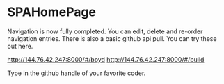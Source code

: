 ﻿# SPAHomePage

Navigation is now fully completed. You can edit, delete and re-order navigation entries. There is also a basic github api pull. You can try these out here.

http://144.76.42.247:8000/#/boyd
http://144.76.42.247:8000/#/build

Type in the github handle of your favorite coder.
